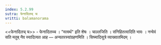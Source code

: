 ```yaml
---
index: 5.2.99
sutra: फेनादिलच् च
vritti: balamanorama
---
```


<<फेनादिलच् च>> - फेनादिलच्च । "मत्वर्थ" इति शेषः । चाल्लजिति । संनिहितत्वादिति भावः । नन्वेवं सति मतुब् नैव स्यादित्यत आह — अन्यतरस्यांग्रहणमिति । सिघ्मादिसूत्रे व्याख्यातमिदम् । 